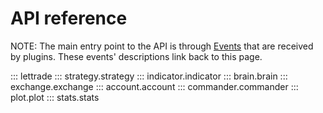 # API reference

NOTE: The main entry point to the API is through [Events](plugins.md#events) that are received by plugins. These events' descriptions link back to this page.

::: lettrade
::: strategy.strategy
::: indicator.indicator
::: brain.brain
::: exchange.exchange
::: account.account
::: commander.commander
::: plot.plot
::: stats.stats
